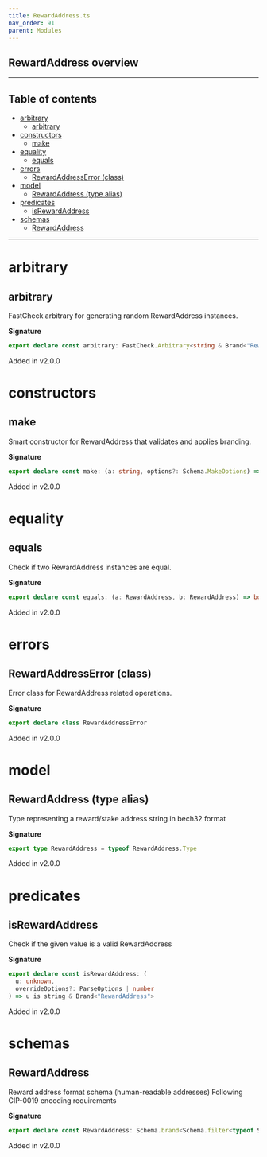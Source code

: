 ```yaml
---
title: RewardAddress.ts
nav_order: 91
parent: Modules
---
```


## RewardAddress overview

---

<h2 class="text-delta">Table of contents</h2>

- [arbitrary](#arbitrary)
  - [arbitrary](#arbitrary-1)
- [constructors](#constructors)
  - [make](#make)
- [equality](#equality)
  - [equals](#equals)
- [errors](#errors)
  - [RewardAddressError (class)](#rewardaddresserror-class)
- [model](#model)
  - [RewardAddress (type alias)](#rewardaddress-type-alias)
- [predicates](#predicates)
  - [isRewardAddress](#isrewardaddress)
- [schemas](#schemas)
  - [RewardAddress](#rewardaddress)

---

# arbitrary

## arbitrary

FastCheck arbitrary for generating random RewardAddress instances.

**Signature**

```ts
export declare const arbitrary: FastCheck.Arbitrary<string & Brand<"RewardAddress">>
```

Added in v2.0.0

# constructors

## make

Smart constructor for RewardAddress that validates and applies branding.

**Signature**

```ts
export declare const make: (a: string, options?: Schema.MakeOptions) => string & Brand<"RewardAddress">
```

Added in v2.0.0

# equality

## equals

Check if two RewardAddress instances are equal.

**Signature**

```ts
export declare const equals: (a: RewardAddress, b: RewardAddress) => boolean
```

Added in v2.0.0

# errors

## RewardAddressError (class)

Error class for RewardAddress related operations.

**Signature**

```ts
export declare class RewardAddressError
```

Added in v2.0.0

# model

## RewardAddress (type alias)

Type representing a reward/stake address string in bech32 format

**Signature**

```ts
export type RewardAddress = typeof RewardAddress.Type
```

Added in v2.0.0

# predicates

## isRewardAddress

Check if the given value is a valid RewardAddress

**Signature**

```ts
export declare const isRewardAddress: (
  u: unknown,
  overrideOptions?: ParseOptions | number
) => u is string & Brand<"RewardAddress">
```

Added in v2.0.0

# schemas

## RewardAddress

Reward address format schema (human-readable addresses)
Following CIP-0019 encoding requirements

**Signature**

```ts
export declare const RewardAddress: Schema.brand<Schema.filter<typeof Schema.String>, "RewardAddress">
```

Added in v2.0.0
